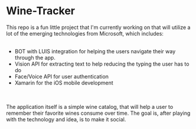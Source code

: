 # Wine-Tracker

This repo is a fun little project that I'm currently working on that will utilize a lot of the emerging technologies from Microsoft, which includes: <br><br>
<ul>
<li>BOT with LUIS integration for helping the users navigate their way through the app. <br></li>
<li>Vision API for extracting text to help reducing the typing the user has to do <br></li>
<li>Face/Voice API for user authentication <br></li>
<li>Xamarin for the iOS mobile development <br></li>
</ul>
<br><br>
The application itself is a simple wine catalog, that will help a user to remember their favorite wines consume over time. The goal is, after playing with the technology and idea, is to make it social.
